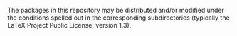 The packages in this repository may be distributed and/or modified
under the conditions spelled out in the corresponding subdirectories
(typically the LaTeX Project Public License, version 1.3).
